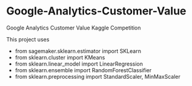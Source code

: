 # Google-Analytics-Customer-Value
Google Analytics Customer Value Kaggle Competition

This project uses 
* from sagemaker.sklearn.estimator import SKLearn
* from sklearn.cluster import KMeans
* from sklearn.linear_model import LinearRegression
* from sklearn.ensemble import RandomForestClassifier
* from sklearn.preprocessing import StandardScaler, MinMaxScaler